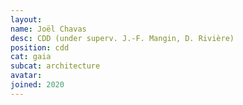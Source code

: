 ```yaml
---
layout:
name: Joël Chavas
desc: CDD (under superv. J.-F. Mangin, D. Rivière)
position: cdd
cat: gaia
subcat: architecture
avatar:
joined: 2020
---
```

